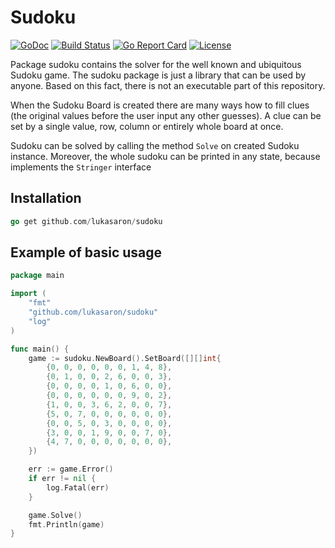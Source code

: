 # Sudoku 
[![GoDoc](https://godoc.org/github.com/lukasaron/sudoku?status.svg)](https://godoc.org/github.com/lukasaron/sudoku)
[![Build Status](https://travis-ci.com/lukasaron/sudoku.svg?branch=master)](https://travis-ci.com/lukasaron/sudoku)
[![Go Report Card](https://goreportcard.com/badge/github.com/lukasaron/sudoku)](https://goreportcard.com/report/github.com/lukasaron/sudoku)
[![License](https://img.shields.io/badge/License-BSD%203--Clause-blue.svg)](https://opensource.org/licenses/BSD-3-Clause)

Package sudoku contains the solver for the well known and ubiquitous Sudoku game.
The sudoku package is just a library that can be used by anyone. Based on this fact, there is not an executable
part of this repository.

When the Sudoku Board is created there are many ways how to fill clues 
(the original values before the user input any other guesses). A clue can be set by a single value, row, column or 
entirely whole board at once.

Sudoku can be solved by calling the method `Solve` on created Sudoku instance. Moreover, the whole sudoku can be
printed in any state, because implements the `Stringer` interface

## Installation
```go 
go get github.com/lukasaron/sudoku
```

## Example of basic usage
```go
package main

import (
    "fmt"
    "github.com/lukasaron/sudoku"
    "log"
)

func main() {
    game := sudoku.NewBoard().SetBoard([][]int{
        {0, 0, 0, 0, 0, 0, 1, 4, 8},
        {0, 1, 0, 0, 2, 6, 0, 0, 3},
        {0, 0, 0, 0, 1, 0, 6, 0, 0},
        {0, 0, 0, 0, 0, 0, 9, 0, 2},
        {1, 0, 0, 3, 6, 2, 0, 0, 7},
        {5, 0, 7, 0, 0, 0, 0, 0, 0},
        {0, 0, 5, 0, 3, 0, 0, 0, 0},
        {3, 0, 0, 1, 9, 0, 0, 7, 0},
        {4, 7, 0, 0, 0, 0, 0, 0, 0},
    })

    err := game.Error()
    if err != nil {
        log.Fatal(err)
    }

    game.Solve()
    fmt.Println(game)
}
```